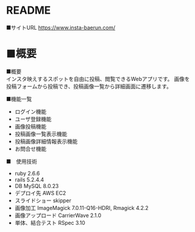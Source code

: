 # README
■サイトURL
https://www.insta-baerun.com/

■概要
=======
■概要  
インスタ映えするスポットを自由に投稿、閲覧できるWebアプリです。
画像を投稿フォームから投稿でき、投稿画像一覧から詳細画面に遷移します。

■機能一覧
* ログイン機能
* ユーザ登録機能
* 画像投稿機能
* 投稿画像一覧表示機能
* 投稿画像詳細情報表示機能
* お問合せ機能

■　使用技術

* ruby 2.6.6
* rails 5.2.4.4
* DB MySQL 8.0.23
* デプロイ先 AWS EC2
* スライドショー skipper
* 画像加工 ImageMagick 7.0.11-Q16-HDRI, Rmagick 4.2.2
* 画像アップロード CarrierWave 2.1.0
* 単体、結合テスト RSpec 3.10
